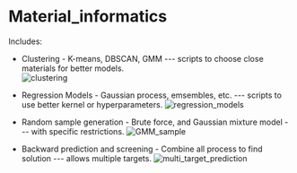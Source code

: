 # Material_informatics
Includes:
- Clustering - K-means, DBSCAN, GMM --- scripts to choose close materials for better models.  
![clustering](https://user-images.githubusercontent.com/50325966/99898050-d784cb00-2ce1-11eb-8ecd-7d7502becab3.jpg)

- Regression Models - Gaussian process, emsembles, etc. --- scripts to use better kernel or hyperparameters.
![regression_models](https://user-images.githubusercontent.com/50325966/99891931-b1940200-2cb2-11eb-9180-22c1764a4aee.jpg)

- Random sample generation - Brute force, and Gaussian mixture model --- with specific restrictions.
![GMM_sample](https://user-images.githubusercontent.com/50325966/99897985-53324800-2ce1-11eb-918b-3979707303f5.jpg)

- Backward prediction and screening - Combine all process to find solution --- allows multiple targets.
![multi_target_prediction](https://user-images.githubusercontent.com/50325966/99897852-57aa3100-2ce0-11eb-930a-c72f7b2e5754.jpg)

